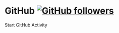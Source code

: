 # GitHub	[![GitHub followers](https://img.shields.io/github/followers/espadrine.svg?style=social&label=Follow)]()
Start GitHub Activity
